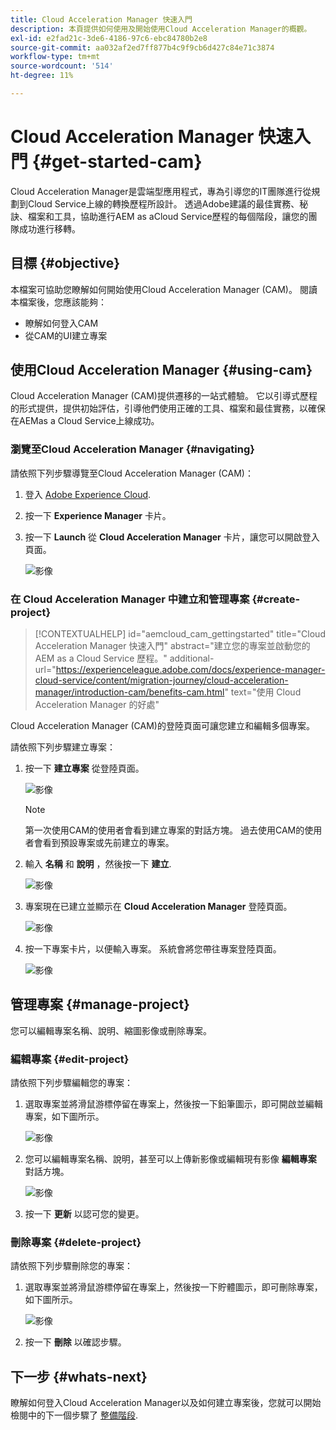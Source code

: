 ```yaml
---
title: Cloud Acceleration Manager 快速入門
description: 本頁提供如何使用及開始使用Cloud Acceleration Manager的概觀。
exl-id: e2fad21c-3de6-4186-97c6-ebc84780b2e8
source-git-commit: aa032af2ed7ff877b4c9f9cb6d427c84e71c3874
workflow-type: tm+mt
source-wordcount: '514'
ht-degree: 11%

---
```


# Cloud Acceleration Manager 快速入門 {#get-started-cam}

Cloud Acceleration Manager是雲端型應用程式，專為引導您的IT團隊進行從規劃到Cloud Service上線的轉換歷程所設計。 透過Adobe建議的最佳實務、秘訣、檔案和工具，協助進行AEM as aCloud Service歷程的每個階段，讓您的團隊成功進行移轉。

## 目標 {#objective}

本檔案可協助您瞭解如何開始使用Cloud Acceleration Manager (CAM)。 閱讀本檔案後，您應該能夠：

* 瞭解如何登入CAM
* 從CAM的UI建立專案

## 使用Cloud Acceleration Manager {#using-cam}

Cloud Acceleration Manager (CAM)提供遷移的一站式體驗。 它以引導式歷程的形式提供，提供初始評估，引導他們使用正確的工具、檔案和最佳實務，以確保在AEMas a Cloud Service上線成功。

### 瀏覽至Cloud Acceleration Manager {#navigating}

請依照下列步驟導覽至Cloud Acceleration Manager (CAM)：

1. 登入 [Adobe Experience Cloud](https://experience.adobe.com).

1. 按一下 **Experience Manager** 卡片。

1. 按一下 **Launch** 從 **Cloud Acceleration Manager** 卡片，讓您可以開啟登入頁面。

   ![影像](/help/journey-migration/cloud-acceleration-manager/assets/cam-1.png)

### 在 Cloud Acceleration Manager 中建立和管理專案 {#create-project}

>[!CONTEXTUALHELP]
>id="aemcloud_cam_gettingstarted"
>title="Cloud Acceleration Manager 快速入門"
>abstract="建立您的專案並啟動您的 AEM as a Cloud Service 歷程。"
>additional-url="https://experienceleague.adobe.com/docs/experience-manager-cloud-service/content/migration-journey/cloud-acceleration-manager/introduction-cam/benefits-cam.html" text="使用 Cloud Acceleration Manager 的好處"

Cloud Acceleration Manager (CAM)的登陸頁面可讓您建立和編輯多個專案。

請依照下列步驟建立專案：

1. 按一下 **建立專案** 從登陸頁面。

   ![影像](/help/journey-migration/cloud-acceleration-manager/assets/cam-2.png)

   >[!NOTE]
   >第一次使用CAM的使用者會看到建立專案的對話方塊。 過去使用CAM的使用者會看到預設專案或先前建立的專案。

1. 輸入 **名稱** 和 **說明** ，然後按一下 **建立**.

   ![影像](/help/journey-migration/cloud-acceleration-manager/assets/cam-3.png)

1. 專案現在已建立並顯示在 **Cloud Acceleration Manager** 登陸頁面。

   ![影像](/help/journey-migration/cloud-acceleration-manager/assets/cam-landing.png)

1. 按一下專案卡片，以便輸入專案。 系統會將您帶往專案登陸頁面。

   ![影像](/help/journey-migration/cloud-acceleration-manager/assets/cam-5.png)

## 管理專案 {#manage-project}

您可以編輯專案名稱、說明、縮圖影像或刪除專案。

### 編輯專案 {#edit-project}

請依照下列步驟編輯您的專案：

1. 選取專案並將滑鼠游標停留在專案上，然後按一下鉛筆圖示，即可開啟並編輯專案，如下圖所示。

   ![影像](/help/journey-migration/cloud-acceleration-manager/assets/cam-4.png)

1. 您可以編輯專案名稱、說明，甚至可以上傳新影像或編輯現有影像 **編輯專案** 對話方塊。

   ![影像](/help/journey-migration/cloud-acceleration-manager/assets/cam-edit.png)

1. 按一下 **更新** 以認可您的變更。

### 刪除專案 {#delete-project}

請依照下列步驟刪除您的專案：

1. 選取專案並將滑鼠游標停留在專案上，然後按一下貯體圖示，即可刪除專案，如下圖所示。

   ![影像](/help/journey-migration/cloud-acceleration-manager/assets/cam-4.png)

1. 按一下 **刪除** 以確認步驟。

## 下一步 {#whats-next}

瞭解如何登入Cloud Acceleration Manager以及如何建立專案後，您就可以開始檢閱中的下一個步驟了 [整備階段](https://experienceleague.adobe.com/docs/experience-manager-cloud-service/content/migration-journey/cloud-acceleration-manager/using-cam/cam-readiness-phase.html).

